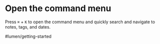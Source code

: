 # Open the command menu

Press `⌘` + `K` to open the command menu and quickly search and navigate to notes, tags, and dates.

#lumen/getting-started